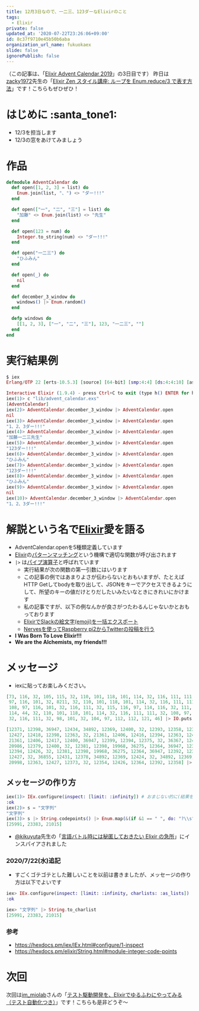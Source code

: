 ```yaml
---
title: 12月3日なので、一二三、123ダーなElixirのこと
tags:
  - Elixir
private: false
updated_at: '2020-07-22T23:26:06+09:00'
id: 8c37f9710e45b50b6aba
organization_url_name: fukuokaex
slide: false
ignorePublish: false
---
```

（この記事は、「[Elixir Advent Calendar 2019](https://qiita.com/advent-calendar/2019/elixir)」の3日目です）
昨日は[zacky1972](https://qiita.com/zacky1972)先生の「[Elixir Zen スタイル講座: ループを Enum.reduce/3 で表す方法](https://qiita.com/zacky1972/items/6181ab1ea917469a8080)」です！こちらもぜひぜひ！

# はじめに :santa_tone1:
- 12/3を担当します
- 12/3の窓をあけてみましょう

# 作品
```Elixir:lib/advent_calendar.exs
defmodule AdventCalendar do
  def open([1, 2, 3] = list) do
    Enum.join(list, "、") <> "ダー!!!"
  end

  def open(["一", "二", "三"] = list) do
    "加藤" <> Enum.join(list) <> "先生"
  end

  def open(123 = num) do
    Integer.to_string(num) <> "ダー!!!"
  end

  def open("一二三") do
    "ひふみん"
  end

  def open(_) do
    nil
  end

  def december_3_window do
    windows() |> Enum.random()
  end

  defp windows do
    [[1, 2, 3], ["一", "二", "三"], 123, "一二三", ""]
  end
end
```

# 実行結果例
```Elixir
$ iex 
Erlang/OTP 22 [erts-10.5.3] [source] [64-bit] [smp:4:4] [ds:4:4:10] [async-threads:1] [hipe]

Interactive Elixir (1.9.4) - press Ctrl+C to exit (type h() ENTER for help)
iex(1)> c "lib/advent_calendar.exs"  
[AdventCalendar]
iex(2)> AdventCalendar.december_3_window |> AdventCalendar.open
nil
iex(3)> AdventCalendar.december_3_window |> AdventCalendar.open
"1、2、3ダー!!!"
iex(4)> AdventCalendar.december_3_window |> AdventCalendar.open
"加藤一二三先生"
iex(5)> AdventCalendar.december_3_window |> AdventCalendar.open
"123ダー!!!"
iex(6)> AdventCalendar.december_3_window |> AdventCalendar.open
"ひふみん"
iex(7)> AdventCalendar.december_3_window |> AdventCalendar.open
"123ダー!!!"
iex(8)> AdventCalendar.december_3_window |> AdventCalendar.open
"ひふみん"
iex(9)> AdventCalendar.december_3_window |> AdventCalendar.open
nil
iex(10)> AdventCalendar.december_3_window |> AdventCalendar.open
"1、2、3ダー!!!"
```

# 解説という名で[Elixir](https://elixir-lang.org/)愛を語る
- AdventCalendar.openを5種類定義しています
- [Elixir](https://elixir-lang.org/)の[パターンマッチング](https://elixirschool.com/ja/lessons/basics/functions/#%E3%83%91%E3%82%BF%E3%83%BC%E3%83%B3%E3%83%9E%E3%83%83%E3%83%81%E3%83%B3%E3%82%B0)という機構で適切な関数が呼び出されます
- `|>` は[パイプ演算子](https://elixirschool.com/ja/lessons/basics/pipe-operator/)と呼ばれています
    - 実行結果が次の関数の第一引数にはいります
    - この記事の例ではあまりよさが伝わらないとおもいますが、たとえばHTTP Getしてbodyを取り出して、JSONをキーでアクセスできるようにして、所望のキーの値だけとりだしたいみたいなときにきれいにかけます
    - 私の記事ですが、以下の例なんかが良さがつたわるんじゃないかとおもっております
    - [ElixirでSlackの絵文字(emoji)を一括エクスポート](https://qiita.com/torifukukaiou/items/4ebd31dbc0804c3f1dd3#%E4%BD%9C%E5%93%81)
    - [Nervesを使ってRaspberry pi2からTwitterの投稿を行う](https://qiita.com/torifukukaiou/items/6096c201fbb013e65baa#3-%E5%A4%A9%E6%B0%97%E4%BA%88%E5%A0%B1%E5%8F%96%E5%BE%97twitter%E6%8A%95%E7%A8%BF%E3%81%AE%E3%81%9F%E3%82%81%E3%81%AE%E3%82%BD%E3%83%BC%E3%82%B9%E3%82%B3%E3%83%BC%E3%83%89%E5%A4%89%E6%9B%B4)
- **I Was Born To Love Elixir!!!**
- **We are the Alchemists, my friends!!!**

# メッセージ
- iexに貼ってお楽しみください。

```Elixir
[73, 116, 32, 105, 115, 32, 110, 101, 118, 101, 114, 32, 116, 111, 111, 32, 108,
 97, 116, 101, 32, 8211, 32, 110, 101, 118, 101, 114, 32, 116, 111, 111, 32,
 108, 97, 116, 101, 32, 116, 111, 32, 115, 116, 97, 114, 116, 32, 111, 118, 101,
 114, 44, 32, 110, 101, 118, 101, 114, 32, 116, 111, 111, 32, 108, 97, 116, 101,
 32, 116, 111, 32, 98, 101, 32, 104, 97, 112, 112, 121, 46] |> IO.puts
```

```Elixir
[12371, 12398, 36947, 12434, 34892, 12369, 12400, 32, 12393, 12358, 12394,
 12427, 12418, 12398, 12363, 32, 21361, 12406, 12416, 12394, 12363, 12428, 32,
 21361, 12406, 12417, 12400, 36947, 12399, 12394, 12375, 32, 36367, 12415,
 20986, 12379, 12400, 32, 12381, 12398, 19968, 36275, 12364, 36947, 12392,
 12394, 12426, 32, 12381, 12398, 19968, 36275, 12364, 36947, 12392, 12394,
 12427, 32, 36855, 12431, 12378, 34892, 12369, 12424, 32, 34892, 12369, 12400,
 20998, 12363, 12427, 12373, 32, 12354, 12426, 12364, 12392, 12358] |> IO.puts
```

## メッセージの作り方
```Elixir
iex(1)> IEx.configure(inspect: [limit: :infinity]) # おまじない的に(結果を省略されないようにするため)
:ok
iex(2)> s = "文字列"
"文字列"
iex(3)> s |> String.codepoints() |> Enum.map(&(if &1 == " ", do: "?\\s", else: "?#{&1}")) |> Enum.map(&(Code.eval_string(&1))) |> Enum.map(&(elem(&1, 0)))
[25991, 23383, 21015]
```
- [@kikuyuta](https://qiita.com/kikuyuta)先生の「[言語バトル時には秘匿しておきたい Elixir の急所](https://qiita.com/kikuyuta/items/9690e0905bf4fded937b#%E3%81%8A%E3%82%8F%E3%82%8A%E3%81%AB)」にインスパイアされました

### 2020/7/22(水)追記
- すごくゴテゴテとした難しいことを以前は書きましたが、メッセージの作り方は以下でよいです

```elixir
iex> IEx.configure(inspect: [limit: :infinity, charlists: :as_lists])
:ok

iex> "文字列" |> String.to_charlist
[25991, 23383, 21015]
```

### 参考
- https://hexdocs.pm/iex/IEx.html#configure/1-inspect
- https://hexdocs.pm/elixir/String.html#module-integer-code-points

# 次回
次回は[im_miolab](https://qiita.com/im_miolab)さんの「[テスト駆動開発を、Elixirでゆるふわにやってみる （テスト自動化つき）](https://qiita.com/im_miolab/items/cde950c8e45727cd3f61)」です！こちらも是非どうぞ～

